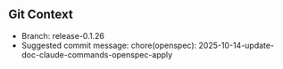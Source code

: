 ## Git Context

- Branch: release-0.1.26
- Suggested commit message: chore(openspec): 2025-10-14-update-doc-claude-commands-openspec-apply
